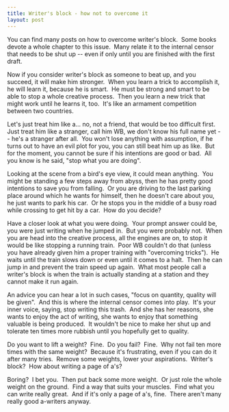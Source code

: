 ```yaml
---
title: Writer's block - how not to overcome it
layout: post
---
```

You can find many posts on how to overcome writer's block.  Some
books devote a whole chapter to this issue.  Many relate it to the
internal censor that needs to be shut up -- even if only until you
are finished with the first draft.  

Now if you consider writer's block as someone to beat up, and you
succeed, it will make him stronger.  When you learn a trick to
accomplish it, he will learn it, because he is smart.  He must be
strong and smart to be able to stop a whole creative process.  Then
you learn a new trick that might work until he learns it, too. 
It's like an armament competition between two countries.  

Let's just treat him like a... no, not a friend, that would be too
difficult first.  Just treat him like a stranger, call him WB, we
don't know his full name yet -- he's a stranger after all.  You
won't lose anything with assumption, if he turns out to have an
evil plot for you, you can still beat him up as like.  But for the
moment, you cannot be sure if his intentions are good or bad.  All
you know is he said, "stop what you are doing".  

Looking at the scene from a bird's eye view, it could mean
anything.  You might be standing a few steps away from abyss, then
he has pretty good intentions to save you from falling.  Or you are
driving to the last parking place around which he wants for
himself, then he doesn't care about you, he just wants to park his
car.  Or he stops you in the middle of a busy road while crossing
to get hit by a car.  How do you decide?  

Have a closer look at what you were doing.  Your prompt answer
could be, you were just writing when he jumped in.  But you were
probably not.  When you are head into the creative process, all the
engines are on, to stop it would be like stopping a running train. 
Poor WB couldn't do that (unless you have already given him a
proper training with "overcoming tricks").  He waits until the
train slows down or even until it comes to a halt.  Then he can
jump in and prevent the train speed up again.  What most people
call a writer's block is when the train is actually standing at a
station and they cannot make it run again.  

An advice you can hear a lot in such cases, "focus on quantity,
quality will be given".  And this is where the internal censor
comes into play.  It's your inner voice, saying, stop writing this
trash.  And she has her reasons, she wants to enjoy the act of
writing, she wants to enjoy that something valuable is being
produced.  It wouldn't be nice to make her shut up and tolerate ten
times more rubbish until you hopefully get to quality.  

Do you want to lift a weight?  Fine.  Do you fail?  Fine.  Why not
fail ten more times with the same weight?  Because it's
frustrating, even if you can do it after many tries.  Remove some
weights, lower your aspirations.  Writer's block?  How about
writing a page of a's?  

Boring?  I bet you.  Then put back some more weight.  Or just role
the whole weight on the ground.  Find a way that suits your
muscles.  Find what you can write really great.  And if it's only a
page of a's, fine.  There aren't many really good a-writers anyway.


